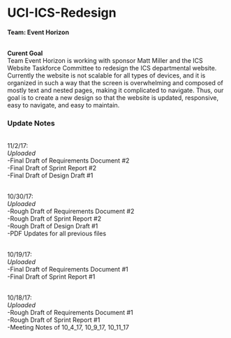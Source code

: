 # UCI-ICS-Redesign

**Team: Event Horizon**

<br> **Curent Goal**
<br>Team Event Horizon is working with sponsor Matt Miller and the ICS Website Taskforce Committee to redesign the ICS departmental website. Currently the website is not scalable for all types of devices, and it is organized in such a way that the screen is overwhelming and composed of mostly text and nested pages, making it complicated to navigate. Thus, our goal is to create a new design so that the website is updated, responsive, easy to navigate, and easy to maintain.

### Update Notes
<br> 11/2/17:
<br>*Uploaded*
<br>  -Final Draft of Requirements Document #2
<br>  -Final Draft of Sprint Report #2
<br>  -Final Draft of Design Draft #1

<br> 10/30/17:
<br>*Uploaded*
<br>  -Rough Draft of Requirements Document #2
<br>  -Rough Draft of Sprint Report #2
<br>  -Rough Draft of Design Draft #1
<br>  -PDF Updates for all previous files


<br> 10/19/17:
<br>*Uploaded*
<br>  -Final Draft of Requirements Document #1
<br>  -Final Draft of Sprint Report #1

<br> 10/18/17:
<br> *Uploaded*
<br>  -Rough Draft of Requirements Document #1
<br>  -Rough Draft of Sprint Report #1
<br>  -Meeting Notes of 10_4_17, 10_9_17, 10_11_17


